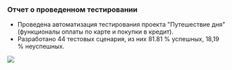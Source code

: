 ### Отчет о проведенном тестировании

- Проведена автоматизация тестирования проекта "Путешествие дня" (функционалы оплаты по карте и покупки в кредит).
- Разработано 44 тестовых сценария, из них 81.81 % успешных, 18,19 % неуспешных.

![](../../chrome_CIc6N11lGc.png)